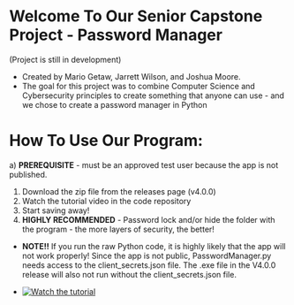 # Welcome To Our Senior Capstone Project - Password Manager
(Project is still in development)

- Created by Mario Getaw, Jarrett Wilson, and Joshua Moore. 
- The goal for this project was to combine Computer Science and Cybersecurity principles to create something that anyone can use - and we chose to create a password manager in Python

# How To Use Our Program: 
a) **PREREQUISITE** - must be an approved test user because the app is not published.

1) Download the zip file from the releases page (v4.0.0)
2) Watch the tutorial video in the code repository
3) Start saving away!
4) **HIGHLY RECOMMENDED** - Password lock and/or hide the folder with the program - the more layers of security, the better!

- **NOTE!!** If you run the raw Python code, it is highly likely that the app will not work properly! Since the app is not public, PasswordManager.py needs access to the client_secrets.json file. The .exe file in the V4.0.0 release will also not run without the client_secrets.json file.

- [![Watch the tutorial](https://img.youtube.com/vi/nmmg0FCCxII/hqdefault.jpg)](https://youtu.be/nmmg0FCCxII)

  
